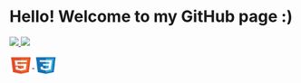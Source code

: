# Hello! Welcome to my GitHub page :)

<div>
    <a href="https://github.com/julld">
    <img height="180em" src="https://github-readme-stats.vercel.app/api?username=julld&show_icons=true&theme=dark&include_all_commits=true&count_private=true&hide_border=true&text_color=3dada9&title_color=4dc9c5"/>
    <img height="180em" src="https://github-readme-stats.vercel.app/api/top-langs/?username=julld&layout=compact&langs_count=7&theme=dark&hide_border=true&text_color=3dada9&title_color=4dc9c5"/>
</div>

<div style="display: inline_block"><br>
  <img align="center" height="30" width="40" src="https://raw.githubusercontent.com/devicons/devicon/master/icons/html5/html5-original.svg">
    <img align="center" height="30" width="40" src="https://raw.githubusercontent.com/devicons/devicon/master/icons/css3/css3-original.svg">
</div>

